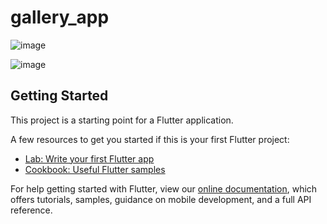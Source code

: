 # gallery_app

![image](https://user-images.githubusercontent.com/100048011/159148318-9c142784-493f-4438-8770-03db159b9d70.png)

![image](https://user-images.githubusercontent.com/100048011/159148306-aebf995b-ed94-447f-9102-1f38d84f0d05.png)


## Getting Started

This project is a starting point for a Flutter application.

A few resources to get you started if this is your first Flutter project:

- [Lab: Write your first Flutter app](https://flutter.dev/docs/get-started/codelab)
- [Cookbook: Useful Flutter samples](https://flutter.dev/docs/cookbook)

For help getting started with Flutter, view our
[online documentation](https://flutter.dev/docs), which offers tutorials,
samples, guidance on mobile development, and a full API reference.
